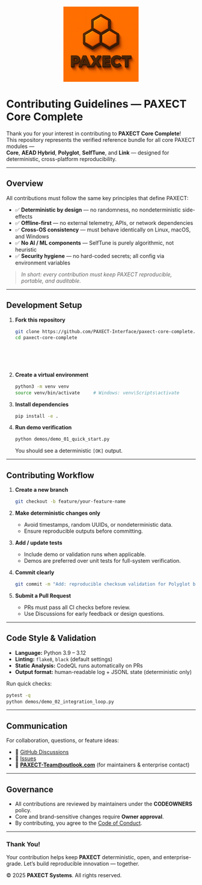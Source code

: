 <p align="center">
  <img src="ChatGPT%20Image%202%20okt%202025,%2022_33_51.png" alt="PAXECT logo" width="200"/>
</p>

# Contributing Guidelines — PAXECT Core Complete

Thank you for your interest in contributing to **PAXECT Core Complete**!  
This repository represents the verified reference bundle for all core PAXECT modules —  
**Core**, **AEAD Hybrid**, **Polyglot**, **SelfTune**, and **Link** — designed for deterministic, cross-platform reproducibility.

---

##  Overview

All contributions must follow the same key principles that define PAXECT:

- ✅ **Deterministic by design** — no randomness, no nondeterministic side-effects  
- ✅ **Offline-first** — no external telemetry, APIs, or network dependencies  
- ✅ **Cross-OS consistency** — must behave identically on Linux, macOS, and Windows  
- ✅ **No AI / ML components** — SelfTune is purely algorithmic, not heuristic  
- ✅ **Security hygiene** — no hard-coded secrets; all config via environment variables  

> _In short: every contribution must keep PAXECT reproducible, portable, and auditable._

---

##  Development Setup

1. **Fork this repository**
   ```bash
   git clone https://github.com/PAXECT-Interface/paxect-core-complete.git
   cd paxect-core-complete






2. **Create a virtual environment**

   ```bash
   python3 -m venv venv
   source venv/bin/activate     # Windows: venv\Scripts\activate
   ```
3. **Install dependencies**

   ```bash
   pip install -e .
   ```
4. **Run demo verification**

   ```bash
   python demos/demo_01_quick_start.py
   ```

   You should see a deterministic `[OK]` output.

---

## Contributing Workflow

1. **Create a new branch**

   ```bash
   git checkout -b feature/your-feature-name
   ```
2. **Make deterministic changes only**

   * Avoid timestamps, random UUIDs, or nondeterministic data.
   * Ensure reproducible outputs before committing.
3. **Add / update tests**

   * Include demo or validation runs when applicable.
   * Demos are preferred over unit tests for full-system verification.
4. **Commit clearly**

   ```bash
   git commit -m "Add: reproducible checksum validation for Polyglot bridge"
   ```
5. **Submit a Pull Request**

   * PRs must pass all CI checks before review.
   * Use Discussions for early feedback or design questions.

---

## Code Style & Validation

* **Language:** Python 3.9 – 3.12
* **Linting:** `flake8`, `black` (default settings)
* **Static Analysis:** CodeQL runs automatically on PRs
* **Output format:** human-readable log + JSONL state (deterministic only)

Run quick checks:

```bash
pytest -q
python demos/demo_02_integration_loop.py
```

---

## Communication

For collaboration, questions, or feature ideas:

* 💬 [GitHub Discussions](../../discussions)
* 🐛 [Issues](../../issues)
* 📧 **[PAXECT-Team@outlook.com](mailto:PAXECT-Team@outlook.com)** (for maintainers & enterprise contact)

---

## Governance

* All contributions are reviewed by maintainers under the **CODEOWNERS** policy.
* Core and brand-sensitive changes require **Owner approval**.
* By contributing, you agree to the [Code of Conduct](./CODE_OF_CONDUCT.md).

---

### Thank You!

Your contribution helps keep **PAXECT** deterministic, open, and enterprise-grade.
Let’s build reproducible innovation — together.

© 2025 **PAXECT Systems**. All rights reserved.
